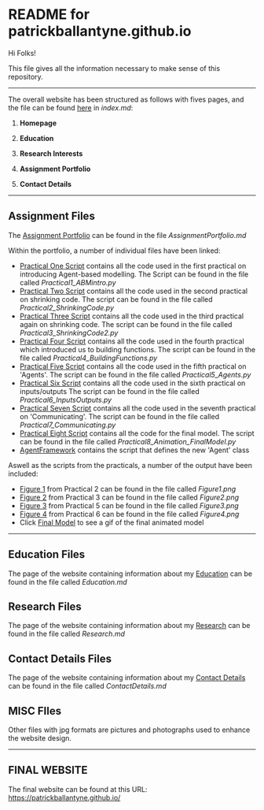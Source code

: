 # README for patrickballantyne.github.io

Hi Folks!

This file gives all the information necessary to make sense of this repository.


---

The overall website has been structured as follows with fives pages, and the file can be found [here](index.md) in *index.md*:

 1. **Homepage**
 
 2. **Education**
 
 3. **Research Interests**
 
 4. **Assignment Portfolio**

 5. **Contact Details**

---


## Assignment Files

The [Assignment Portfolio](AssignmentPortfolio.md) can be found in the file *AssignmentPortfolio.md* 

Within the portfolio, a number of individual files have been linked:

- [Practical One Script](Practical1_ABMintro.py) contains all the code used in the first practical on introducing Agent-based modelling.
   The Script can be found in the file called *Practical1_ABMintro.py*
- [Practical Two Script](Practical2_ShrinkingCode.py) contains all the code used in the second practical on shrinking code. The script
   can be found in the file called *Practical2_ShrinkingCode.py*
- [Practical Three Script](Practical3_ShrinkingCode2.py) contains all the code used in the third practical again on shrinking code. 
   The script can be found in the file called *Practical3_ShrinkingCode2.py*
- [Practical Four Script](Practical4_BuildingFunctions.py) contains all the code used in the fourth practical which introduced us to
   building functions. The script can be found in the file called *Practical4_BuildingFunctions.py*
- [Practical Five Script](Practical5_Agents.py) contains all the code used in the fifth practical on 'Agents'. The script can be found 
   in the file called *Practical5_Agents.py*
- [Practical Six Script](Practical6_InputsOutputs.py) contains all the code used in the sixth practical on inputs/outputs
   The script can be found in the file called *Practical6_InputsOutputs.py*
- [Practical Seven Script](Practical7_Communicating.py) contains all the code used in the seventh practical on 'Communicating'.
   The script can be found in the file called *Practical7_Communicating.py*
- [Practical Eight Script](Practical8_Animation_FinalModel.py) contains all the code for the final model. The script can be found in 
   the file called *Practical8_Animation_FinalModel.py*
- [AgentFramework](agentframework.py) contains the script that defines the new 'Agent' class
   
Aswell as the scripts from the practicals, a number of the output have been included:

- [Figure 1](Figure1.png) from Practical 2 can be found in the file called *Figure1.png*
- [Figure 2](Figure2.png) from Practical 3 can be found in the file called *Figure2.png*
- [Figure 3](Figure3.png) from Practical 5 can be found in the file called *Figure3.png*
- [Figure 4](Figure4.png) from Practical 6 can be found in the file called *Figure4.png*
- Click [Final Model](final_model_output.gif) to see a gif of the final animated model

---

## Education Files

The page of the website containing information about my [Education](Education.md) can be found in the file called *Education.md*

## Research Files

The page of the website containing information about my [Research](Research.md) can be found in the file called *Research.md*

## Contact Details Files

The page of the website containing information about my [Contact Details](ContactDetails.md) can be found in the file called
*ContactDetails.md*

## MISC FIles

Other files with jpg formats are pictures and photographs used to enhance the website design.

---
## FINAL WEBSITE

The final website can be found at this URL: https://patrickballantyne.github.io/
